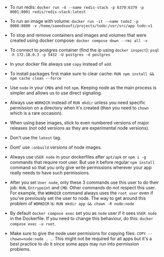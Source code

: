 * To run redis:
`docker run -d --name redis-stack -p 6379:6379 -p 8001:8001 redis/redis-stack:latest`

* To run an image with volume:
`docker run -it --name todo2 -p 8008:8080 -v /home/saeedsoofi/projects/todo:/usr/src/app todo:v1`

* To stop and remove containers and images and volumes that were created using docker compose:
`docker compose down --rmi all -v`

* To connect to postgres container (find the ip using `docker inspect`):
`psql -h 172.18.0.3 -p 5432 -U postgres -d postgres`


* In your docker file always use `copy` instead of `add`.


* To install packages first make sure to clear cache: `RUN npm install && npm cache clean --force`


* Use `node` in your `CMD`s and not `npm`. Keeping node as the main process is simpler and allows us to use direct signaling. 


* Always use `WORKDIR` instead of `RUN mkdir` unless you need specific permission on a directory when it's created (then you need to `chown` which is a rare occasion).


* When using base images, stick to even numbered versions of major releases (not odd versions as they are experimental node versions).


* Don't use the `latest` tag.


* Dont' use `:onbuild` versions of node images. 

* Always use `USER node` in your dockerfiles after `apt/apk` or `npm i -g` commands that require root user. But use it before regular `npm install` command so that you only give write permissions wherever your app really needs to have such permissions. 


* After you set `User node`, only these 3 commands use this user to do their job: `RUN`, `Entrypoint` and `CMD`. Other commands do not respect this user. For example, the `WORKDIR` command always uses the `root user` even if you've previously set the user to node. The way to get around this problem of `WORKDIR` is: `RUN mkdir app && chown -R node:node`


* By default `docker compose exec` set you as `node` user if it sees `USER node` in the Dockerfile. If you need to change this behaviour, do this: `docker compose exec -u root`.


* Make sure to give the node user permisions for copying files: `COPY --chown=node:node . .`. This might not be required for all apps but it's a best practice to do it since some apps may run into permission problems. 


